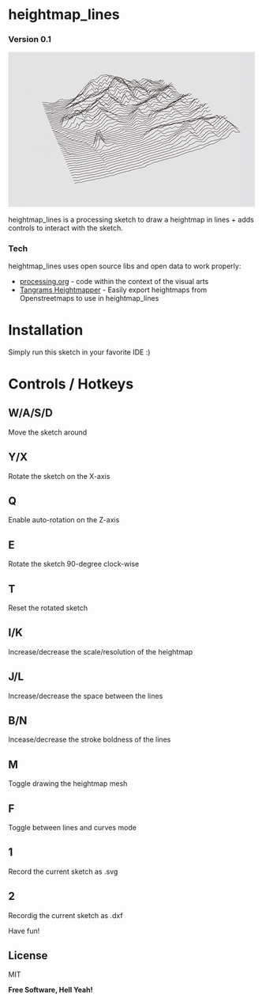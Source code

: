 # heightmap_lines
### Version 0.1
![Alt text](https://github.com/sorny/heightmap_lines/blob/main/heightmap_lines.png?raw=true "heightmap_lines example")

heightmap_lines is a processing sketch to draw a heightmap in lines + adds controls to interact with the sketch.

### Tech
heightmap_lines uses open source libs and open data to work properly:

* [processing.org](https://processing.org/) - code within the context of the visual arts
* [Tangrams Heightmapper](https://tangrams.github.io/heightmapper) - Easily export heightmaps from Openstreetmaps to use in heightmap_lines


# Installation
Simply run this sketch in your favorite IDE :)

# Controls / Hotkeys

## W/A/S/D
Move the sketch around 

## Y/X
Rotate the sketch on the X-axis

## Q
Enable auto-rotation on the Z-axis

## E
Rotate the sketch 90-degree clock-wise

## T
Reset the rotated sketch

## I/K
Increase/decrease the scale/resolution of the heightmap

## J/L
Increase/decrease the space between the lines

## B/N
Incease/decrease the stroke boldness of the lines

## M
Toggle drawing the heightmap mesh

## F
Toggle between lines and curves mode

## 1
Record the current sketch as .svg

## 2
Recordig the current sketch as .dxf




Have fun!

License
----

MIT

**Free Software, Hell Yeah!**
